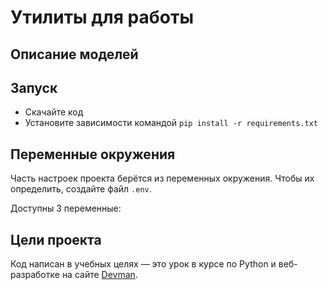 # Утилиты для работы



## Описание моделей

## Запуск

- Скачайте код
- Установите зависимости командой `pip install -r requirements.txt`



## Переменные окружения

Часть настроек проекта берётся из переменных окружения. Чтобы их определить, создайте файл `.env`.

Доступны 3 переменные:


## Цели проекта

Код написан в учебных целях — это урок в курсе по Python и веб-разработке на сайте [Devman](https://dvmn.org).
